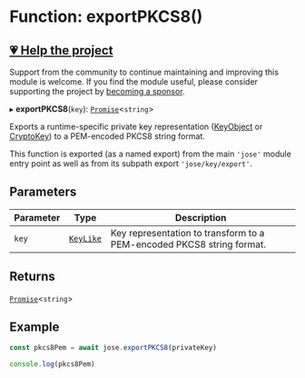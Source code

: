 # Function: exportPKCS8()

## [💗 Help the project](https://github.com/sponsors/panva)

Support from the community to continue maintaining and improving this module is welcome. If you find the module useful, please consider supporting the project by [becoming a sponsor](https://github.com/sponsors/panva).

▸ **exportPKCS8**(`key`): [`Promise`](https://developer.mozilla.org/docs/Web/JavaScript/Reference/Global_Objects/Promise)\<`string`\>

Exports a runtime-specific private key representation ([KeyObject](https://nodejs.org/api/crypto.html#class-keyobject) or [CryptoKey](https://developer.mozilla.org/docs/Web/API/CryptoKey)) to
a PEM-encoded PKCS8 string format.

This function is exported (as a named export) from the main `'jose'` module entry point as well
as from its subpath export `'jose/key/export'`.

## Parameters

| Parameter | Type | Description |
| ------ | ------ | ------ |
| `key` | [`KeyLike`](../../../types/type-aliases/KeyLike.md) | Key representation to transform to a PEM-encoded PKCS8 string format. |

## Returns

[`Promise`](https://developer.mozilla.org/docs/Web/JavaScript/Reference/Global_Objects/Promise)\<`string`\>

## Example

```js
const pkcs8Pem = await jose.exportPKCS8(privateKey)

console.log(pkcs8Pem)
```
